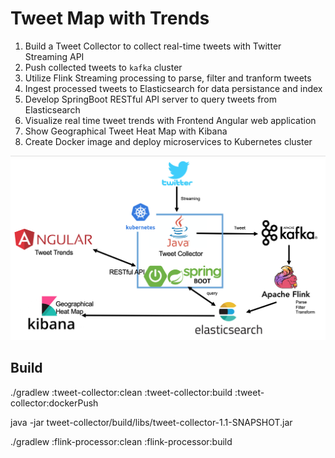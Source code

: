 # Tweet Map with Trends

1. Build a Tweet Collector to collect real-time tweets with Twitter Streaming API
2. Push collected tweets to `kafka` cluster
3. Utilize Flink Streaming processing to parse, filter and tranform tweets
4. Ingest processed tweets to Elasticsearch for data persistance and index
5. Develop SpringBoot RESTful API server to query tweets from Elasticsearch 
6. Visualize real time tweet trends with Frontend Angular web application
7. Show Geographical Tweet Heat Map with Kibana
8. Create Docker image and deploy microservices to Kubernetes cluster

![](TweetMap-Architecture.png)




## Build

./gradlew :tweet-collector:clean :tweet-collector:build :tweet-collector:dockerPush

java -jar tweet-collector/build/libs/tweet-collector-1.1-SNAPSHOT.jar

./gradlew :flink-processor:clean :flink-processor:build


